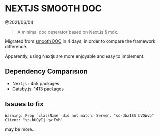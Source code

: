 # NEXTJS SMOOTH DOC

@2021/06/04


> A minimal doc generator based on Next.js & mdx.

Migrated from [smooth DOC](https://smooth-doc.com/) in 4 days, in order to compare the framework difference.

Apparently, using Nextjs are more enjoyable and easy to implement.


## Dependency Comparision

- Next.js : 455 packages
- Gatsby.js: 1413 packages


## Issues to fix

```
Warning: Prop `className` did not match. Server: "sc-dbzIES bVQWvb" Client: "sc-bUQyIj gwjFvM"
```

may be more...
